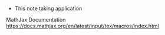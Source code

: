 - This note taking application

MathJax Documentation
https://docs.mathjax.org/en/latest/input/tex/macros/index.html